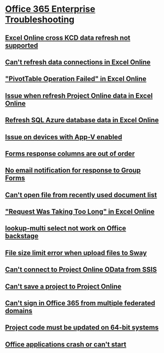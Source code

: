 # [Office 365 Enterprise Troubleshooting](../enterprise.md)

## [Excel Online cross KCD data refresh not supported](../excel-online-cross-forest-kcd-data-refresh-is-not-supported.md)
## [Can't refresh data connections in Excel Online](../excel-online-external-users-cannot-refresh-data-connections.md)
## ["PivotTable Operation Failed" in Excel Online](../excel-online-pivottable-operation-failed.md)
## [Issue when refresh Project Online data in Excel Online](../excel-online-refresh-fails-project-online-using-timebyday.md)
## [Refresh SQL Azure database data in Excel Online](../excel-online-refreshing-data-to-a-sql-azure-database.md)
## [Issue on devices with App-V enabled](../issues-on-devices-with-app-v-enabled.md)
## [Forms response columns are out of order](../forms-response-columns-out-of-order.md)
## [No email notification for response to Group Forms](../no-email-notifications-for-responses-to-group-forms.md)
## [Can't open file from recently used document list](../cant-open-files-most-recently-used-list.md)
## ["Request Was Taking Too Long" in Excel Online](../request-too-long-opening-excel-workbook.md)
## [lookup-multi select not work on Office backstage](../sharepoint-properties-backstage-file-info.md)
## [File size limit error when upload files to Sway](../sway-file-size-limit-error.md)
## [Can't connect to Project Online OData from SSIS](../cant-connect-project-online-odata-from-ssis.md)
## [Can't save a project to Project Online](../cant-save-project-client-to-web-app.md)
## [Can't sign in Office 365 from multiple federated domains](../cant-sign-in-office-365-multiple-domain-federation.md)
## [Project code must be updated on 64-bit systems](../compile-error-editing-vba-macro.md)
## [Office applications crash or can't start](../office-crash-or-cannot-start.md)